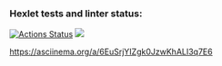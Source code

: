 ### Hexlet tests and linter status:
[![Actions Status](https://github.com/victandry/frontend-project-44/workflows/hexlet-check/badge.svg)](https://github.com/victandry/frontend-project-44/actions)
<a href="https://codeclimate.com/github/victandry/frontend-project-44/maintainability"><img src="https://api.codeclimate.com/v1/badges/32fd3beb8913f7491ad3/maintainability" /></a>

https://asciinema.org/a/6EuSrjYIZgk0JzwKhALI3q7E6
